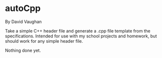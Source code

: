 autoCpp
=======
By David Vaughan

Take a simple C++ header file and generate a .cpp file template from the specifications.
Intended for use with my school projects and homework, but should work for any simple header file.

Nothing done yet.

